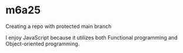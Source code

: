 # m6a25
Creating a repo with protected main branch

I enjoy JavaScript because it utilizes both Functional programming and Object-oriented programming.
